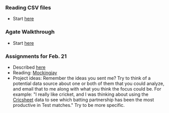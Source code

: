 
### Reading CSV files

  * Start [here](https://github.com/dwillis/smpa3193-exercises/blob/master/01-reading-csv-files.md)

### Agate Walkthrough

  * Start [here](https://github.com/wireservice/agate/blob/master/tutorial.ipynb)

### Assignments for Feb. 21

  * Described [here](https://github.com/dwillis/smpa3193-exercises/blob/master/02-agate-exercise.md)
  * Reading: [Mockingjay](https://source.opennews.org/articles/mockingjay/)
  * Project ideas: Remember the ideas you sent me? Try to think of a potential data source about one or both of them that you could analyze, and email that to me along with what you think the focus could be. For example: "I really like cricket, and I was thinking about using the [Cricsheet](http://cricsheet.org/) data to see which batting partnership has been the most productive in Test matches." Try to be more specific.
